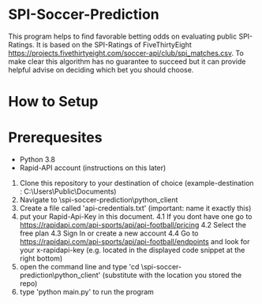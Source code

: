 # SPI-Soccer-Prediction

This program helps to find favorable betting odds on evaluating public SPI-Ratings.
It is based on the SPI-Ratings of FiveThirtyEight https://projects.fivethirtyeight.com/soccer-api/club/spi_matches.csv.
To make clear this algorithm has no guarantee to succeed but it can provide helpful advise on deciding which bet you should choose.

# How to Setup

# Prerequesites
* Python 3.8
* Rapid-API account (instructions on this later)

1. Clone this repository to your destination of choice (example-destination : C:\Users\Public\Documents)
2. Navigate to <example-destination>\spi-soccer-prediction\python_client
3. Create a file called 'api-credentials.txt' (important: name it exactly this)
4. put your Rapid-Api-Key in this document.
    4.1 If you dont have one go to https://rapidapi.com/api-sports/api/api-football/pricing
    4.2 Select the free plan
    4.3 Sign In or create a new account
    4.4 Go to https://rapidapi.com/api-sports/api/api-football/endpoints and look for your x-rapidapi-key (e.g. located in the displayed code snippet at the right bottom)
5. open the command line and type 'cd <example-destination>\spi-soccer-prediction\python_client' (substitute <example-destination> with the location you stored the repo)
6. type 'python main.py' to run the program 




